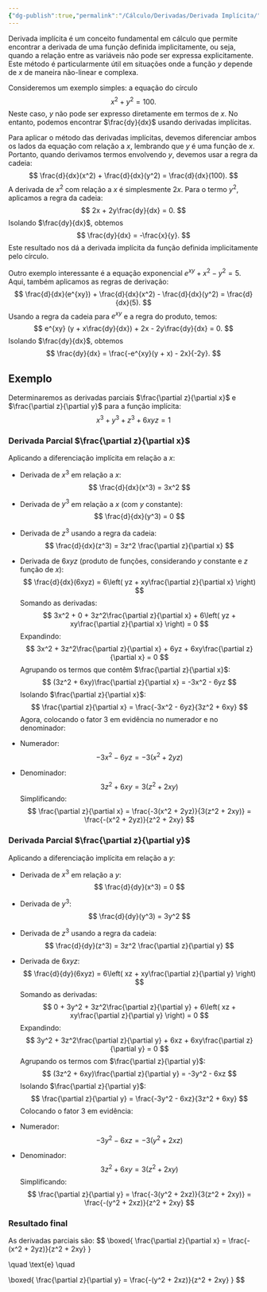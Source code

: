 ```yaml
---
{"dg-publish":true,"permalink":"/Cálculo/Derivadas/Derivada Implícita/","dgPassFrontmatter":true,"created":"2025-05-20T13:30:13.825-03:00"}
---
```



Derivada implícita é um conceito fundamental em cálculo que permite encontrar a derivada de uma função definida implicitamente, ou seja, quando a relação entre as variáveis não pode ser expressa explicitamente. Este método é particularmente útil em situações onde a função $y$ depende de $x$ de maneira não-linear e complexa.

Consideremos um exemplo simples: a equação do círculo
$$
 x^2 + y^2 = 100. 
$$
Neste caso, $y$ não pode ser expresso diretamente em termos de $x$. No entanto, podemos encontrar $\frac{dy}{dx}$ usando derivadas implícitas.

Para aplicar o método das derivadas implícitas, devemos diferenciar ambos os lados da equação com relação a $x$, lembrando que $y$ é uma função de $x$. Portanto, quando derivamos termos envolvendo $y$, devemos usar a regra da cadeia:
$$
 \frac{d}{dx}(x^2) + \frac{d}{dx}(y^2) = \frac{d}{dx}(100). 
$$
A derivada de $x^2$ com relação a $x$ é simplesmente $2x$. Para o termo $y^2$, aplicamos a regra da cadeia:
$$
 2x + 2y\frac{dy}{dx} = 0. 
$$
Isolando $\frac{dy}{dx}$, obtemos
$$
 \frac{dy}{dx} = -\frac{x}{y}. 
$$
Este resultado nos dá a derivada implícita da função definida implicitamente pelo círculo.

Outro exemplo interessante é a equação exponencial $e^{xy} + x^2 - y^2 = 5$. Aqui, também aplicamos as regras de derivação:
$$
 \frac{d}{dx}(e^{xy}) + \frac{d}{dx}(x^2) - \frac{d}{dx}(y^2) = \frac{d}{dx}(5). 
$$
Usando a regra da cadeia para $e^{xy}$ e a regra do produto, temos:
$$
 e^{xy} (y + x\frac{dy}{dx}) + 2x - 2y\frac{dy}{dx} = 0. 
$$
Isolando $\frac{dy}{dx}$, obtemos
$$
 \frac{dy}{dx} = \frac{-e^{xy}(y + x) - 2x}{-2y}. 
$$
## Exemplo

Determinaremos as derivadas parciais $\frac{\partial z}{\partial x}$ e $\frac{\partial z}{\partial y}$ para a função implícita:
$$
x^3 + y^3 + z^3 + 6xyz = 1
$$
### **Derivada Parcial $\frac{\partial z}{\partial x}$**

Aplicando a diferenciação implícita em relação a $x$:

- Derivada de $x^3$ em relação a $x$:
$$
    \frac{d}{dx}(x^3) = 3x^2
$$
- Derivada de $y^3$ em relação a $x$ (com $y$ constante):
$$
    \frac{d}{dx}(y^3) = 0
$$
- Derivada de $z^3$ usando a regra da cadeia:
$$
    \frac{d}{dx}(z^3) = 3z^2 \frac{\partial z}{\partial x}
$$
- Derivada de $6xyz$ (produto de funções, considerando $y$ constante e $z$ função de $x$):
$$
    \frac{d}{dx}(6xyz) = 6\left( yz + xy\frac{\partial z}{\partial x} \right)
$$
Somando as derivadas:
$$
3x^2 + 0 + 3z^2\frac{\partial z}{\partial x} + 6\left( yz + xy\frac{\partial z}{\partial x} \right) = 0
$$
Expandindo:
$$
3x^2 + 3z^2\frac{\partial z}{\partial x} + 6yz + 6xy\frac{\partial z}{\partial x} = 0
$$
Agrupando os termos que contêm $\frac{\partial z}{\partial x}$:
$$
(3z^2 + 6xy)\frac{\partial z}{\partial x} = -3x^2 - 6yz
$$
Isolando $\frac{\partial z}{\partial x}$:
$$
\frac{\partial z}{\partial x} = \frac{-3x^2 - 6yz}{3z^2 + 6xy}
$$
Agora, colocando o fator $3$ em evidência no numerador e no denominador:

- Numerador:
$$
    -3x^2 - 6yz = -3(x^2 + 2yz)
$$
- Denominador:
$$
    3z^2 + 6xy = 3(z^2 + 2xy)
$$
Simplificando:
$$
\frac{\partial z}{\partial x} = \frac{-3(x^2 + 2yz)}{3(z^2 + 2xy)} = \frac{-(x^2 + 2yz)}{z^2 + 2xy}
$$
### **Derivada Parcial $\frac{\partial z}{\partial y}$**

Aplicando a diferenciação implícita em relação a $y$:

- Derivada de $x^3$ em relação a $y$:
$$
    \frac{d}{dy}(x^3) = 0
$$
- Derivada de $y^3$:
$$
    \frac{d}{dy}(y^3) = 3y^2
$$
- Derivada de $z^3$ usando a regra da cadeia:
$$
    \frac{d}{dy}(z^3) = 3z^2 \frac{\partial z}{\partial y}
$$
- Derivada de $6xyz$:
$$
    \frac{d}{dy}(6xyz) = 6\left( xz + xy\frac{\partial z}{\partial y} \right)
$$
Somando as derivadas:
$$
0 + 3y^2 + 3z^2\frac{\partial z}{\partial y} + 6\left( xz + xy\frac{\partial z}{\partial y} \right) = 0
$$
Expandindo:
$$
3y^2 + 3z^2\frac{\partial z}{\partial y} + 6xz + 6xy\frac{\partial z}{\partial y} = 0
$$
Agrupando os termos com $\frac{\partial z}{\partial y}$:
$$
(3z^2 + 6xy)\frac{\partial z}{\partial y} = -3y^2 - 6xz
$$
Isolando $\frac{\partial z}{\partial y}$:
$$
\frac{\partial z}{\partial y} = \frac{-3y^2 - 6xz}{3z^2 + 6xy}
$$
Colocando o fator $3$ em evidência:

- Numerador:
$$
    -3y^2 - 6xz = -3(y^2 + 2xz)
$$
- Denominador:
$$
    3z^2 + 6xy = 3(z^2 + 2xy)
$$
Simplificando:
$$
\frac{\partial z}{\partial y} = \frac{-3(y^2 + 2xz)}{3(z^2 + 2xy)} = \frac{-(y^2 + 2xz)}{z^2 + 2xy}
$$
### **Resultado final**

As derivadas parciais são:
$$
\boxed{ \frac{\partial z}{\partial x} = \frac{-(x^2 + 2yz)}{z^2 + 2xy} }

\quad \text{e} \quad

\boxed{ \frac{\partial z}{\partial y} = \frac{-(y^2 + 2xz)}{z^2 + 2xy} }
$$